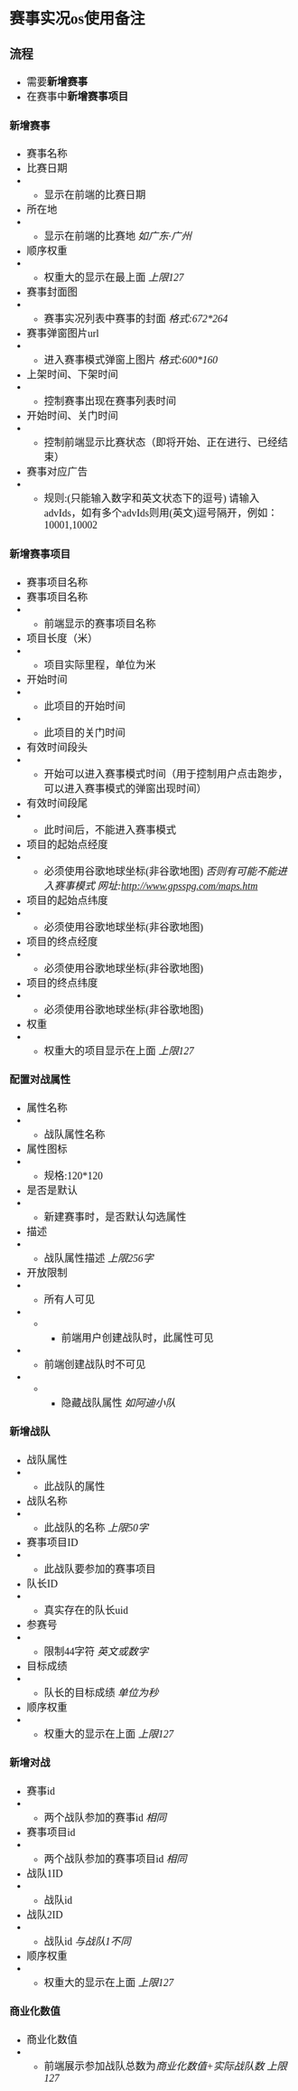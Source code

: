 <font size=4 face="楷体">  

## 赛事实况os使用备注  

### 流程

- 需要**新增赛事**
- 在赛事中**新增赛事项目**

#### 新增赛事  

- 赛事名称
- 比赛日期  
- - 显示在前端的比赛日期
- 所在地
- - 显示在前端的比赛地 *如广东·广州*
- 顺序权重
- - 权重大的显示在最上面 *上限127*
- 赛事封面图
- - 赛事实况列表中赛事的封面 *格式:672\*264*
- 赛事弹窗图片url
- - 进入赛事模式弹窗上图片 *格式:600\*160*
- 上架时间、下架时间
- - 控制赛事出现在赛事列表时间
- 开始时间、关门时间
- - 控制前端显示比赛状态（即将开始、正在进行、已经结束）
- 赛事对应广告
- - 规则:(只能输入数字和英文状态下的逗号)
    请输入advIds，如有多个advIds则用(英文)逗号隔开，例如：10001,10002

#### 新增赛事项目  

- 赛事项目名称
- 赛事项目名称
- - 前端显示的赛事项目名称 
- 项目长度（米）
- - 项目实际里程，单位为米
- 开始时间
- - 此项目的开始时间
- - 此项目的关门时间
- 有效时间段头
- - 开始可以进入赛事模式时间（用于控制用户点击跑步，可以进入赛事模式的弹窗出现时间）
- 有效时间段尾
- - 此时间后，不能进入赛事模式
- 项目的起始点经度
- - 必须使用谷歌地球坐标(非谷歌地图) *否则有可能不能进入赛事模式 网址:http://www.gpsspg.com/maps.htm*
- 项目的起始点纬度
- - 必须使用谷歌地球坐标(非谷歌地图)  
- 项目的终点经度
- - 必须使用谷歌地球坐标(非谷歌地图)
- 项目的终点纬度
- - 必须使用谷歌地球坐标(非谷歌地图)
- 权重
- - 权重大的项目显示在上面 *上限127*

#### 配置对战属性  

- 属性名称
- - 战队属性名称
- 属性图标
- - 规格:120*120
- 是否是默认
- - 新建赛事时，是否默认勾选属性
- 描述
- - 战队属性描述 *上限256字*
- 开放限制
- - 所有人可见
- - - 前端用户创建战队时，此属性可见
- - 前端创建战队时不可见
- - - 隐藏战队属性 *如阿迪小队*

#### 新增战队

- 战队属性
- - 此战队的属性
- 战队名称
- - 此战队的名称 *上限50字*
- 赛事项目ID
- - 此战队要参加的赛事项目
- 队长ID
- - 真实存在的队长uid
- 参赛号
- - 限制44字符 *英文或数字*
- 目标成绩
- - 队长的目标成绩 *单位为秒*
- 顺序权重
- - 权重大的显示在上面 *上限127*

#### 新增对战

- 赛事id
- - 两个战队参加的赛事id *相同*
- 赛事项目id
- - 两个战队参加的赛事项目id *相同*
- 战队1ID
- - 战队id
- 战队2ID
- - 战队id *与战队1不同*
- 顺序权重
- - 权重大的显示在上面 *上限127*

#### 商业化数值

- 商业化数值
- - 前端展示参加战队总数为*商业化数值+实际战队数* *上限127*
